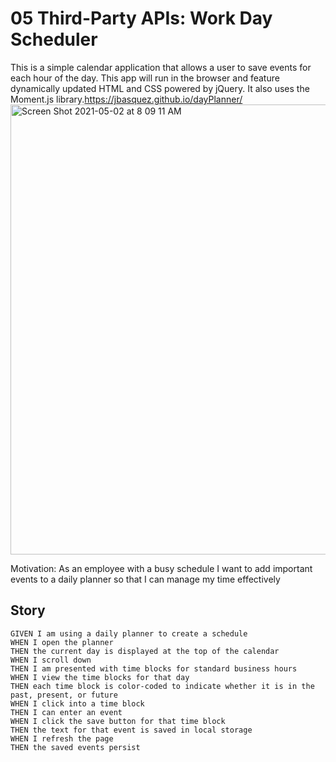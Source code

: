 # 05 Third-Party APIs: Work Day Scheduler

This is a simple calendar application that allows a user to save events for each hour of the day. This app will run in the browser and feature dynamically updated HTML and CSS powered by jQuery. It also uses the Moment.js library.https://jbasquez.github.io/dayPlanner/
<img width="720" alt="Screen Shot 2021-05-02 at 8 09 11 AM" src="https://user-images.githubusercontent.com/71075507/118202451-fdd12b00-b427-11eb-8ec8-c5dac42d5668.png">

Motivation: As an employee with a busy schedule I want to add important events to a daily planner so that I can manage my time effectively


## Story

```
GIVEN I am using a daily planner to create a schedule
WHEN I open the planner
THEN the current day is displayed at the top of the calendar
WHEN I scroll down
THEN I am presented with time blocks for standard business hours
WHEN I view the time blocks for that day
THEN each time block is color-coded to indicate whether it is in the past, present, or future
WHEN I click into a time block
THEN I can enter an event
WHEN I click the save button for that time block
THEN the text for that event is saved in local storage
WHEN I refresh the page
THEN the saved events persist
```

